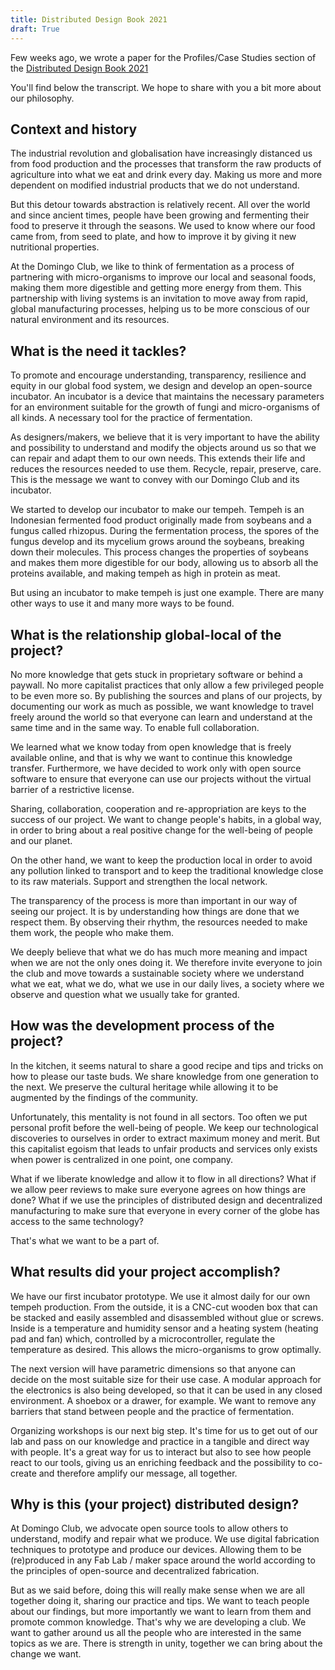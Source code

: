 ```yaml
---
title: Distributed Design Book 2021
draft: True
---
```


Few weeks ago, we wrote a paper for the Profiles/Case Studies section of the [Distributed Design Book 2021](https://distributeddesign.eu/call-for-authors-this-is-distributed-design-book/)

You'll find below the transcript. We hope to share with you a bit more about our philosophy.


## Context and history

The industrial revolution and globalisation have increasingly distanced us from food production and the processes that transform the raw products of agriculture into what we eat and drink every day. Making us more and more dependent on modified industrial products that we do not understand.

But this detour towards abstraction is relatively recent. All over the world and since ancient times, people have been growing and fermenting their food to preserve it through the seasons. We used to know where our food came from, from seed to plate, and how to improve it by giving it new nutritional properties.

At the Domingo Club, we like to think of fermentation as a process of partnering with micro-organisms to improve our local and seasonal foods, making them more digestible and getting more energy from them. This partnership with living systems is an invitation to move away from rapid, global manufacturing processes, helping us to be more conscious of our natural environment and its resources.


## What is the need it tackles?

To promote and encourage understanding, transparency, resilience and equity in our global food system, we design and develop an open-source incubator. An incubator is a device that maintains the necessary parameters for an environment suitable for the growth of fungi and micro-organisms of all kinds. A necessary tool for the practice of fermentation.

As designers/makers, we believe that it is very important to have the ability and possibility to understand and modify the objects around us so that we can repair and adapt them to our own needs. This extends their life and reduces the resources needed to use them. Recycle, repair, preserve, care. This is the message we want to convey with our Domingo Club and its incubator.

We started to develop our incubator to make our tempeh. Tempeh is an Indonesian fermented food product originally made from soybeans and a fungus called rhizopus. During the fermentation process, the spores of the fungus develop and its mycelium grows around the soybeans, breaking down their molecules. This process changes the properties of soybeans and makes them more digestible for our body, allowing us to absorb all the proteins available, and making tempeh as high in protein as meat.

But using an incubator to make tempeh is just one example. There are many other ways to use it and many more ways to be found.


## What is the relationship global-local of the project?

No more knowledge that gets stuck in proprietary software or behind a paywall. No more capitalist practices that only allow a few privileged people to be even more so. By publishing the sources and plans of our projects, by documenting our work as much as possible, we want knowledge to travel freely around the world so that everyone can learn and understand at the same time and in the same way. To enable full collaboration.

We learned what we know today from open knowledge that is freely available online, and that is why we want to continue this knowledge transfer. Furthermore, we have decided to work only with open source software to ensure that everyone can use our projects without the virtual barrier of a restrictive license.

Sharing, collaboration, cooperation and re-appropriation are keys to the success of our project. We want to change people's habits, in a global way, in order to bring about a real positive change for the well-being of people and our planet.

On the other hand, we want to keep the production local in order to avoid any pollution linked to transport and to keep the traditional knowledge close to its raw materials. Support and strengthen the local network.

The transparency of the process is more than important in our way of seeing our project. It is by understanding how things are done that we respect them. By observing their rhythm, the resources needed to make them work, the people who make them.

We deeply believe that what we do has much more meaning and impact when we are not the only ones doing it. We therefore invite everyone to join the club and move towards a sustainable society where we understand what we eat, what we do, what we use in our daily lives, a society where we observe and question what we usually take for granted.


## How was the development process of the project?

In the kitchen, it seems natural to share a good recipe and tips and tricks on how to please our taste buds. We share knowledge from one generation to the next. We preserve the cultural heritage while allowing it to be augmented by the findings of the community.

Unfortunately, this mentality is not found in all sectors. Too often we put personal profit before the well-being of people. We keep our technological discoveries to ourselves in order to extract maximum money and merit. But this capitalist egoism that leads to unfair products and services only exists when power is centralized in one point, one company.

What if we liberate knowledge and allow it to flow in all directions? What if we allow peer reviews to make sure everyone agrees on how things are done? What if we use the principles of distributed design and decentralized manufacturing to make sure that everyone in every corner of the globe has access to the same technology?

That's what we want to be a part of.


## What results did your project accomplish?

We have our first incubator prototype. We use it almost daily for our own tempeh production. From the outside, it is a CNC-cut wooden box that can be stacked and easily assembled and disassembled without glue or screws. Inside is a temperature and humidity sensor and a heating system (heating pad and fan) which, controlled by a microcontroller, regulate the temperature as desired. This allows the micro-organisms to grow optimally.

The next version will have parametric dimensions so that anyone can decide on the most suitable size for their use case. A modular approach for the electronics is also being developed, so that it can be used in any closed environment. A shoebox or a drawer, for example. We want to remove any barriers that stand between people and the practice of fermentation.

Organizing workshops is our next big step. It's time for us to get out of our lab and pass on our knowledge and practice in a tangible and direct way with people. It's a great way for us to interact but also to see how people react to our tools, giving us an enriching feedback and the possibility to co-create and therefore amplify our message, all together.


## Why is this (your project) distributed design?

At Domingo Club, we advocate open source tools to allow others to understand, modify and repair what we produce. We use digital fabrication techniques to prototype and produce our devices. Allowing them to be (re)produced in any Fab Lab / maker space around the world according to the principles of open-source and decentralized fabrication.

But as we said before, doing this will really make sense when we are all together doing it, sharing our practice and tips. We want to teach people about our findings, but more importantly we want to learn from them and promote common knowledge. That's why we are developing a club. We want to gather around us all the people who are interested in the same topics as we are. There is strength in unity, together we can bring about the change we want.
